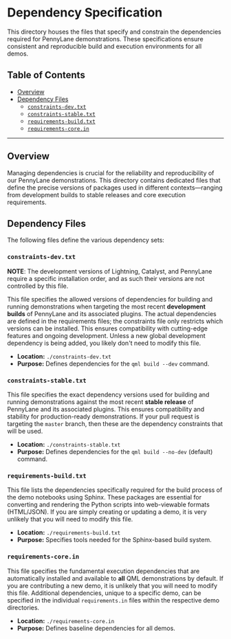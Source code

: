# Dependency Specification

This directory houses the files that specify and constrain the dependencies required for PennyLane demonstrations. These specifications ensure consistent and reproducible build and execution environments for all demos.

## Table of Contents

*   [Overview](#overview)
*   [Dependency Files](#dependency-files)
    *   [`constraints-dev.txt`](#constraints-devtxt)
    *   [`constraints-stable.txt`](#constraints-stabletxt)
    *   [`requirements-build.txt`](#requirements-buildtxt)
    *   [`requirements-core.in`](#requirements-corein)

---

## Overview

Managing dependencies is crucial for the reliability and reproducibility of our PennyLane demonstrations. This directory contains dedicated files that define the precise versions of packages used in different contexts—ranging from development builds to stable releases and core execution requirements.

## Dependency Files

The following files define the various dependency sets:

### `constraints-dev.txt`

**NOTE**: The development versions of Lightning, Catalyst, and PennyLane require a specific installation order, and as such their versions are not controlled by this file.

This file specifies the allowed versions of dependencies for building and running demonstrations when targeting the most recent **development builds** of PennyLane and its associated plugins. The actual dependencies are defined in the requirements files; the constraints file only restricts which versions can be installed. This ensures compatibility with cutting-edge features and ongoing development. Unless a new global development dependency is being added, you likely don't need to modify this file.

*   **Location:** `./constraints-dev.txt`
*   **Purpose:** Defines dependencies for the `qml build --dev` command.

### `constraints-stable.txt`

This file specifies the exact dependency versions used for building and running demonstrations against the most recent **stable release** of PennyLane and its associated plugins. This ensures compatibility and stability for production-ready demonstrations. If your pull request is targeting the `master` branch, then these are the dependency constraints that will be used. 

*   **Location:** `./constraints-stable.txt`
*   **Purpose:** Defines dependencies for the `qml build --no-dev` (default) command.

### `requirements-build.txt`

This file lists the dependencies specifically required for the build process of the demo notebooks using Sphinx. These packages are essential for converting and rendering the Python scripts into web-viewable formats (HTML/JSON). If you are simply creating or updating a demo, it is very unlikely that you will need to modify this file.

*   **Location:** `./requirements-build.txt`
*   **Purpose:** Specifies tools needed for the Sphinx-based build system.

### `requirements-core.in`

This file specifies the fundamental execution dependencies that are automatically installed and available to **all** QML demonstrations by default. If you are contributing a new demo, it is unlikely that you will need to modify this file. Additional dependencies, unique to a specific demo, can be specified in the individual `requirements.in` files within the respective demo directories.

*   **Location:** `./requirements-core.in`
*   **Purpose:** Defines baseline dependencies for all demos.
